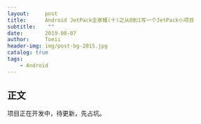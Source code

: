 ```yaml
---
layout:     post
title:      Android JetPack全家桶(十)之从0到1写一个JetPack小项目
subtitle:    ""
date:       2019-08-07
author:     Toeii
header-img: img/post-bg-2015.jpg
catalog: true
tags:
    - Android
---
```



## 正文

项目正在开发中，待更新，先占坑。


